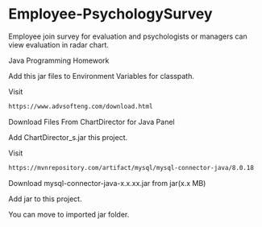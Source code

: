 # Employee-PsychologySurvey
Employee join survey for evaluation and  psychologists or managers can view evaluation in radar chart. 

Java Programming Homework

Add this jar files to Environment Variables for classpath.

Visit
```sh
https://www.advsofteng.com/download.html
```

Download Files From ChartDirector for Java Panel

Add ChartDirector_s.jar this project.

Visit
```sh
https://mvnrepository.com/artifact/mysql/mysql-connector-java/8.0.18
```
Download mysql-connector-java-x.x.xx.jar from jar(x.x MB)

Add jar to this project.

You can move to imported jar folder.

